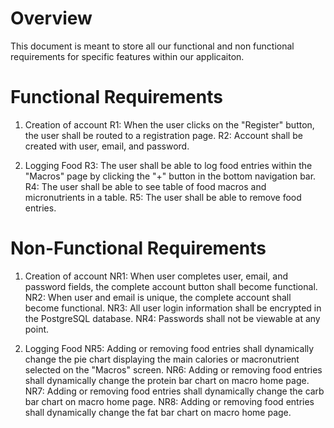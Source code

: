 # Overview

This document is meant to store all our functional and non functional requirements for specific features within our applicaiton. 

# Functional Requirements

1. Creation of account
	R1: When the user clicks on the "Register" button, the user shall be routed to a registration page.
	R2: Account shall be created with user, email, and password.

2. Logging Food 
	R3: The user shall be able to log food entries within the "Macros" page by clicking the "+" button in the bottom navigation bar. 
	R4: The user shall be able to see table of food macros and micronutrients in a table. 
	R5: The user shall be able to remove food entries.

# Non-Functional Requirements

1. Creation of account
	NR1: When user completes user, email, and password fields, the complete account button shall become functional.
	NR2: When user and email is unique, the complete account shall become functional.
	NR3: All user login information shall be encrypted in the PostgreSQL database. 
	NR4: Passwords shall not be viewable at any point. 

2. Logging Food
	NR5: Adding or removing food entries shall dynamically change the pie chart displaying the main calories or macronutrient selected on the "Macros" screen.
	NR6: Adding or removing food entries shall dynamically change the protein bar chart on macro home page.
	NR7: Adding or removing food entries shall dynamically change the carb bar chart on macro home page.
	NR8: Adding or removing food entries shall dynamically change the fat bar chart on macro home page.

